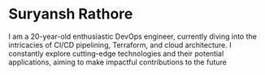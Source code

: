 # Suryansh Rathore

I am a 20-year-old enthusiastic DevOps engineer, currently diving into the intricacies of CI/CD pipelining, Terraform, and cloud architecture. I constantly explore cutting-edge technologies and their potential applications, aiming to make impactful contributions to the future
